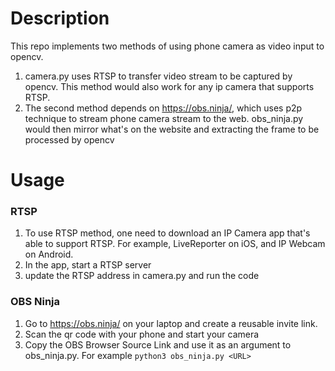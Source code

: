 # Description

This repo implements two methods of using phone camera as video input to opencv.

1. camera.py uses RTSP to transfer video stream to be captured by opencv. This method would also work for any ip camera that supports RTSP.
2. The second method depends on https://obs.ninja/, which uses p2p technique to stream phone camera stream to the web. obs_ninja.py would then mirror what's on the website and extracting the frame to be processed by opencv

# Usage

### RTSP

1. To use RTSP method, one need to download an IP Camera app that's able to support RTSP. For example, LiveReporter on iOS, and IP Webcam on Android.
2. In the app, start a RTSP server 
3. update the RTSP address in camera.py and run the code

### OBS Ninja

1. Go to https://obs.ninja/ on your laptop and create a reusable invite link. 
2. Scan the qr code with your phone and start your camera
3. Copy the OBS Browser Source Link and use it as an argument to obs_ninja.py. For example ```python3 obs_ninja.py <URL>```

